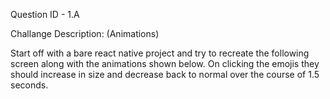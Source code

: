 Question ID - 1.A

Challange Description: (Animations)

Start off with a bare react native project and try to recreate the following screen along with the animations shown below. On clicking the emojis they should increase in size and decrease back to normal over the course of 1.5 seconds.

